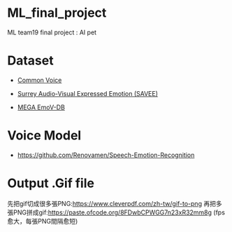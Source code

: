 # ML_final_project
ML team19 final project : AI pet


# **Dataset**
- [Common Voice](https://commonvoice.mozilla.org/zh-CN/datasets)

- [Surrey Audio-Visual Expressed Emotion (SAVEE)](http://personal.ee.surrey.ac.uk/Personal/P.Jackson/SAVEE/Download.html)

- [MEGA EmoV-DB](https://mega.nz/folder/KBp32apT#gLIgyWf9iQ-yqnWFUFuUHg)


# **Voice Model**
- <https://github.com/Renovamen/Speech-Emotion-Recognition>


# **Output .Gif file**
先把gif切成很多張PNG:https://www.cleverpdf.com/zh-tw/gif-to-png
再把多張PNG拼成gif:https://paste.ofcode.org/8FDwbCPWGG7n23xR32mm8g
(fps愈大，每張PNG間隔愈短)
